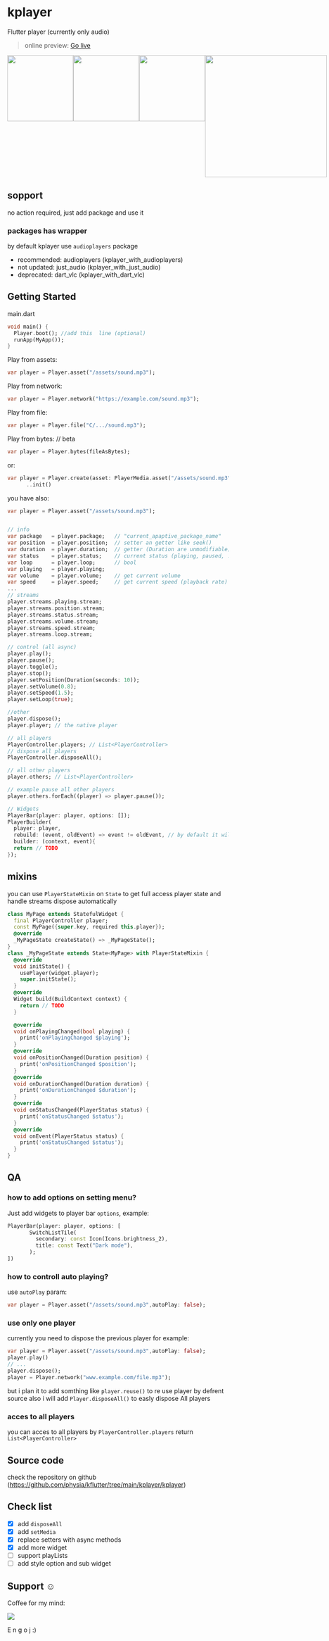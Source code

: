 # kplayer

Flutter player (currently only audio)
> online preview: [Go live](https://physia.github.io/kflutter/kplayer/online_example/index.html)
<!-- ![image](https://user-images.githubusercontent.com/22839194/170221879-7eb150e1-fbe0-4f51-a28f-cbde58f51ae1.png)
![image](https://user-images.githubusercontent.com/22839194/170221947-6c4da925-207b-412c-968f-5e4655e71da6.png)
![image](https://user-images.githubusercontent.com/22839194/170222072-8c77270b-a690-4bdc-9e0e-39d1c6f197bc.png)
![image](https://user-images.githubusercontent.com/22839194/170222374-31dd203b-aeb5-4ca2-b940-42efaba417bb.png) -->
<div style="display:flex;">
<img src="https://user-images.githubusercontent.com/22839194/170221879-7eb150e1-fbe0-4f51-a28f-cbde58f51ae1.png" width='150'><img src="https://user-images.githubusercontent.com/22839194/170221947-6c4da925-207b-412c-968f-5e4655e71da6.png" width='150'><img src="https://user-images.githubusercontent.com/22839194/170222072-8c77270b-a690-4bdc-9e0e-39d1c6f197bc.png" width='150'><img src="https://user-images.githubusercontent.com/22839194/170222374-31dd203b-aeb5-4ca2-b940-42efaba417bb.png" width='277'>
</div>

## sopport
no action required, just add package and use it

### packages has wrapper
by default kplayer use ``audioplayers`` package
- recommended: audioplayers (kplayer_with_audioplayers)
- not updated: just_audio (kplayer_with_just_audio)
- deprecated: dart_vlc (kplayer_with_dart_vlc)

## Getting Started

main.dart

```dart
void main() {
  Player.boot(); //add this  line (optional)
  runApp(MyApp());
}
```

Play from assets:

```dart
var player = Player.asset("/assets/sound.mp3");
```

Play from network:

```dart
var player = Player.network("https://example.com/sound.mp3");
```

Play from file:

```dart
var player = Player.file("C/.../sound.mp3");
```

Play from bytes: // beta

```dart
var player = Player.bytes(fileAsBytes);
```

or:

```dart
var player = Player.create(asset: PlayerMedia.asset("/assets/sound.mp3"), autoPlay: true, once: true)
      ..init()
```

you have also:

```dart
var player = Player.asset("/assets/sound.mp3");


// info
var package   = player.package;   // "current_apaptive_package_name"
var position  = player.position;  // setter an getter like seek()
var duration  = player.duration;  // getter (Duration are unmodifiable)
var status    = player.status;    // current status (playing, paused, ...)
var loop      = player.loop;      // bool
var playing   = player.playing;
var volume    = player.volume;    // get current volume
var speed     = player.speed;     // get current speed (playback rate)
...
// streams
player.streams.playing.stream;
player.streams.position.stream;
player.streams.status.stream;
player.streams.volume.stream;
player.streams.speed.stream;
player.streams.loop.stream;

// control (all async)
player.play();
player.pause();
player.toggle();
player.stop();
player.setPosition(Duration(seconds: 10));
player.setVolume(0.8);
player.setSpeed(1.5);
player.setLoop(true);

//other
player.dispose();
player.player; // the native player

// all players
PlayerController.players; // List<PlayerController>
// dispose all players
PlayerController.disposeAll();

// all other players
player.others; // List<PlayerController>

// example pause all other players
player.others.forEach((player) => player.pause());

// Widgets
PlayerBar(player: player, options: []);
PlayerBuilder(
  player: player,
  rebuild: (event, oldEvent) => event != oldEvent, // by default it will rebuild when event changed
  builder: (context, event){
  return // TODO
});
```

## mixins

you can use ```PlayerStateMixin``` on ```State``` to get full access player state and handle streams dispose automatically

```dart
class MyPage extends StatefulWidget {
  final PlayerController player;
  const MyPage({super.key, required this.player});
  @override
  _MyPageState createState() => _MyPageState();
}
class _MyPageState extends State<MyPage> with PlayerStateMixin {
  @override
  void initState() {
    usePlayer(widget.player);
    super.initState();
  }
  @override
  Widget build(BuildContext context) {
    return // TODO
  }

  @override
  void onPlayingChanged(bool playing) {
    print('onPlayingChanged $playing');
  }
  @override
  void onPositionChanged(Duration position) {
    print('onPositionChanged $position');
  }
  @override
  void onDurationChanged(Duration duration) {
    print('onDurationChanged $duration');
  }
  @override
  void onStatusChanged(PlayerStatus status) {
    print('onStatusChanged $status');
  }
  @override
  void onEvent(PlayerStatus status) {
    print('onStatusChanged $status');
  }
}
```
## QA

### how to add options on setting menu?
Just add widgets to player bar `options`, example:
```dart
PlayerBar(player: player, options: [
       SwitchListTile(
         secondary: const Icon(Icons.brightness_2),
         title: const Text("Dark mode"),
       );
])
```
### how to controll auto playing?
use `autoPlay` param:

```dart
var player = Player.asset("/assets/sound.mp3",autoPlay: false);
```

### use only one player
currently you need to dispose the previous player
for example:
```dart
var player = Player.asset("/assets/sound.mp3",autoPlay: false);
player.play()
// ...
player.dispose();
player = Player.network("www.example.com/file.mp3");
```
but i plan it to add somthing like `player.reuse()` to re use player by defrent source
also i will add `Player.disposeAll()` to easly dispose All players

### acces to all players
you can acces to all players by `PlayerController.players` return `List<PlayerController>`


## Source code

check the repository on github (<https://github.com/physia/kflutter/tree/main/kplayer/kplayer>)

## Check list

- [x] add `disposeAll`
- [x] add `setMedia`
- [x] replace setters with async methods
- [x] add more widget
- [ ] support playLists
- [ ] add style option and sub widget

## Support ☺️

Coffee for my mind:

<a href="https://www.buymeacoffee.com/mohamadlounnas"><img src="https://img.buymeacoffee.com/button-api/?text=Buy me a coffee&emoji=&slug=mohamadlounnas&button_colour=FFDD00&font_colour=000000&font_family=Cookie&outline_colour=000000&coffee_colour=ffffff"></a>

E n g o j :)

